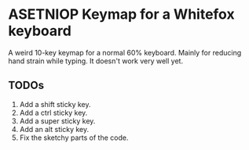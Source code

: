 # ASETNIOP Keymap for a Whitefox keyboard #

A weird 10-key keymap for a normal 60% keyboard. Mainly for reducing hand strain
while typing. It doesn't work very well yet.

## TODOs ##

1. Add a shift sticky key.
2. Add a ctrl sticky key.
3. Add a super sticky key.
4. Add an alt sticky key.
5. Fix the sketchy parts of the code.
